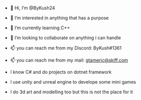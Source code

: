 - 👋 Hi, I’m @ByKush24
- 👀 I’m interested in anything that has a purpose
- 🌱 I’m currently learning C++
- 💞️ I’m looking to collaborate on anything i can handle
- 📫 you can reach me from my Discord: ByKush#1361
- 📫 you can reach me from my mail: gtameric@skiff.com

- I know C# and do projects on dotnet framework
- I use unity and unreal engine to develope some mini games
- I do 3d art and modelling too but this is not the place for it

<!---
ByKush24/ByKush24 is a ✨ special ✨ repository because its `README.md` (this file) appears on your GitHub profile.
You can click the Preview link to take a look at your changes.
--->
